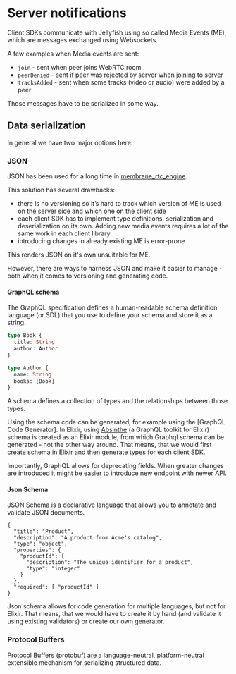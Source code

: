 # Server notifications

Client SDKs communicate with Jellyfish using so called Media Events (ME), which are messages exchanged using Websockets.

A few examples when Media events are sent:
* `join` - sent when peer joins WebRTC room
* `peerDenied` - sent if peer was rejected by server when joining to server
* `tracksAdded` - sent when some tracks (video or audio) were added by a peer

Those messages have to be serialized in some way.

## Data serialization

In general we have two major options here:

### JSON

JSON has been used for a long time in [membrane_rtc_engine](https://github.com/jellyfish-dev/membrane_rtc_engine).

This solution has several drawbacks:
* there is no versioning so it’s hard to track which version of ME is used on the server side and which one on the client side
* each client SDK has to implement type definitions, serialization and deserialization on its own. Adding new media events requires a lot of the same work in each client library
* introducing changes in already existing ME is error-prone

This renders JSON on it's own unsuitable for ME.

However, there are ways to harness JSON and make it easier to manage - both when it comes to versioning and generating code.

#### GraphQL schema

The GraphQL specification defines a human-readable schema definition language (or SDL) that you use to define your schema and store it as a string.


```graphql
type Book {
  title: String
  author: Author
}

type Author {
  name: String
  books: [Book]
}
```

A schema defines a collection of types and the relationships between those types.

Using the schema code can be generated, for example using the [GraphQL Code Generator].
In Elixir, using [Absinthe](https://hexdocs.pm/absinthe/overview.html) (a GraphQL toolkit for Elixir) schema is created as an Elixir module, from which Graphql schema can be generated - not the other way around.
That means, that we would first create schema in Elixir and then generate types for each client SDK.

Importantly, GraphQL allows for deprecating fields. When greater changes are introduced it might be easier to introduce new endpoint with newer API.

#### Json Schema

JSON Schema is a declarative language that allows you to annotate and validate JSON documents.

```
{
  "title": "Product",
  "description": "A product from Acme's catalog",
  "type": "object",
  "properties": {
    "productId": {
      "description": "The unique identifier for a product",
      "type": "integer"
    }
  },
  "required": [ "productId" ]
}
```

Json schema allows for code generation for multiple languages, but not for Elixir.
That means, that we would have to create it by hand (and validate it using existing validators) or create our own generator.

### Protocol Buffers

Protocol Buffers (protobuf) are a language-neutral, platform-neutral extensible mechanism for serializing structured data.


